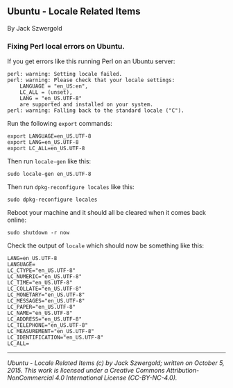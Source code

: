 ## Ubuntu - Locale Related Items

By Jack Szwergold

### Fixing Perl local errors on Ubuntu.

If you get errors like this running Perl on an Ubuntu server:

	perl: warning: Setting locale failed.
	perl: warning: Please check that your locale settings:
		LANGUAGE = "en_US:en",
		LC_ALL = (unset),
		LANG = "en_US.UTF-8"
	    are supported and installed on your system.
	perl: warning: Falling back to the standard locale ("C").

Run the following `export` commands:

	export LANGUAGE=en_US.UTF-8
	export LANG=en_US.UTF-8
	export LC_ALL=en_US.UTF-8

Then run `locale-gen` like this:

	sudo locale-gen en_US.UTF-8

Then run `dpkg-reconfigure locales` like this:

	sudo dpkg-reconfigure locales

Reboot your machine and it should all be cleared when it comes back online:

	sudo shutdown -r now

Check the output of `locale` which should now be something like this:

	LANG=en_US.UTF-8
	LANGUAGE=
	LC_CTYPE="en_US.UTF-8"
	LC_NUMERIC="en_US.UTF-8"
	LC_TIME="en_US.UTF-8"
	LC_COLLATE="en_US.UTF-8"
	LC_MONETARY="en_US.UTF-8"
	LC_MESSAGES="en_US.UTF-8"
	LC_PAPER="en_US.UTF-8"
	LC_NAME="en_US.UTF-8"
	LC_ADDRESS="en_US.UTF-8"
	LC_TELEPHONE="en_US.UTF-8"
	LC_MEASUREMENT="en_US.UTF-8"
	LC_IDENTIFICATION="en_US.UTF-8"
	LC_ALL=

***

*Ubuntu - Locale Related Items (c) by Jack Szwergold; written on October 5, 2015. This work is licensed under a Creative Commons Attribution-NonCommercial 4.0 International License (CC-BY-NC-4.0).*